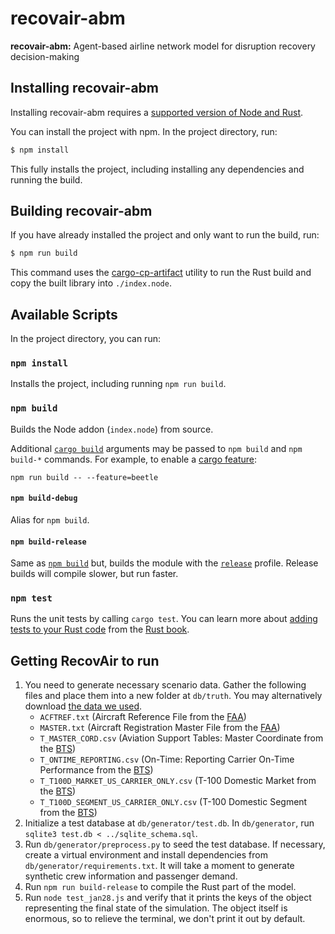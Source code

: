 # recovair-abm

**recovair-abm:** Agent-based airline network model for disruption recovery decision-making

## Installing recovair-abm

Installing recovair-abm requires a [supported version of Node and Rust](https://github.com/neon-bindings/neon#platform-support).

You can install the project with npm. In the project directory, run:

```sh
$ npm install
```

This fully installs the project, including installing any dependencies and running the build.

## Building recovair-abm

If you have already installed the project and only want to run the build, run:

```sh
$ npm run build
```

This command uses the [cargo-cp-artifact](https://github.com/neon-bindings/cargo-cp-artifact) utility to run the Rust build and copy the built library into `./index.node`.

## Available Scripts

In the project directory, you can run:

### `npm install`

Installs the project, including running `npm run build`.

### `npm build`

Builds the Node addon (`index.node`) from source.

Additional [`cargo build`](https://doc.rust-lang.org/cargo/commands/cargo-build.html) arguments may be passed to `npm build` and `npm build-*` commands. For example, to enable a [cargo feature](https://doc.rust-lang.org/cargo/reference/features.html):

```
npm run build -- --feature=beetle
```

#### `npm build-debug`

Alias for `npm build`.

#### `npm build-release`

Same as [`npm build`](#npm-build) but, builds the module with the [`release`](https://doc.rust-lang.org/cargo/reference/profiles.html#release) profile. Release builds will compile slower, but run faster.

### `npm test`

Runs the unit tests by calling `cargo test`. You can learn more about [adding tests to your Rust code](https://doc.rust-lang.org/book/ch11-01-writing-tests.html) from the [Rust book](https://doc.rust-lang.org/book/).

## Getting RecovAir to run

1. You need to generate necessary scenario data. Gather the following files and place them into a new folder at `db/truth`. You may alternatively download [the data we used](https://drive.google.com/file/d/1iTFs9z6KqEkJUOf2Yti_MC3boSwfl4GY/view?usp=sharing).
    - `ACFTREF.txt` (Aircraft Reference File from the [FAA](https://www.faa.gov/licenses_certificates/aircraft_certification/aircraft_registry/releasable_aircraft_download))
    - `MASTER.txt` (Aircraft Registration Master File from the [FAA](https://www.faa.gov/licenses_certificates/aircraft_certification/aircraft_registry/releasable_aircraft_download))
    - `T_MASTER_CORD.csv` (Aviation Support Tables: Master Coordinate from the [BTS](https://www.transtats.bts.gov/DL_SelectFields.aspx?gnoyr_VQ=FLL&QO_fu146_anzr=N8vn6v10%20f722146%20gnoyr5))
    - `T_ONTIME_REPORTING.csv` (On-Time: Reporting Carrier On-Time Performance from the [BTS](https://www.transtats.bts.gov/DL_SelectFields.aspx?gnoyr_VQ=FGJ&QO_fu146_anzr=b0-gvzr))
    - `T_T100D_MARKET_US_CARRIER_ONLY.csv` (T-100 Domestic Market from the [BTS](https://www.transtats.bts.gov/DL_SelectFields.asp?gnoyr_VQ=FIL&QO_fu146_anzr=Nv4%20Pn44vr45))
    - `T_T100D_SEGMENT_US_CARRIER_ONLY.csv` (T-100 Domestic Segment from the [BTS](https://www.transtats.bts.gov/DL_SelectFields.asp?gnoyr_VQ=FIM&QO_fu146_anzr=Nv4%20Pn44vr45))
2. Initialize a test database at `db/generator/test.db`. In `db/generator`, run `sqlite3 test.db < ../sqlite_schema.sql`.
3. Run `db/generator/preprocess.py` to seed the test database. If necessary, create a virtual environment and install dependencies from `db/generator/requirements.txt`. It will take a moment to generate synthetic crew information and passenger demand.
4. Run `npm run build-release` to compile the Rust part of the model.
5. Run `node test_jan28.js` and verify that it prints the keys of the object representing the final state of the simulation. The object itself is enormous, so to relieve the terminal, we don't print it out by default.